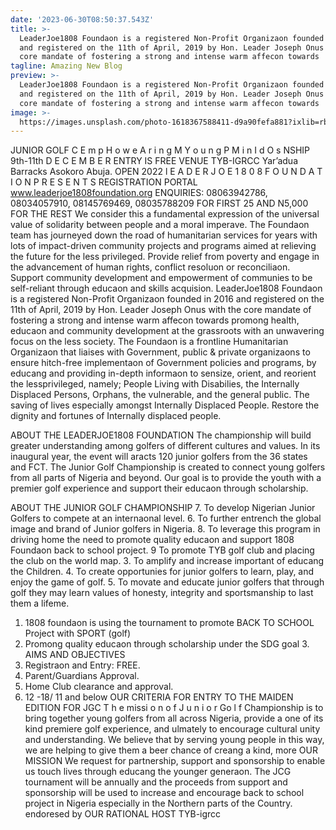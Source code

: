 ```yaml
---
date: '2023-06-30T08:50:37.543Z'
title: >-
  LeaderJoe1808 Foundaon is a registered Non-Profit Organizaon founded in 2016
  and registered on the 11th of April, 2019 by Hon. Leader Joseph Onus with the
  core mandate of fostering a strong and intense warm affecon towards
tagline: Amazing New Blog
preview: >-
  LeaderJoe1808 Foundaon is a registered Non-Profit Organizaon founded in 2016
  and registered on the 11th of April, 2019 by Hon. Leader Joseph Onus with the
  core mandate of fostering a strong and intense warm affecon towards
image: >-
  https://images.unsplash.com/photo-1618367588411-d9a90fefa881?ixlib=rb-1.2.1&ixid=MnwxMjA3fDB8MHxwaG90by1wYWdlfHx8fGVufDB8fHx8&auto=format&fit=crop&w=1074&q=80
---
```

JUNIOR GOLF
C
E m p
H
o w e
A
r i n g
M
Y o u n g
P
M i n
I
d
O
s
NSHIP
9th-11th
D E C E M B E R
ENTRY IS
FREE
VENUE
TYB-IGRCC
Yar’adua Barracks
Asokoro Abuja.
OPEN 2022
l E A D E R J O E 1 8 0 8 F O U N D A T I O N P R E S E N T S
REGISTRATION PORTAL www.leaderjoe1808foundation.org ENQUIRIES: 08063942786, 08034057910, 08145769469, 08035788209
FOR FIRST 25
AND N5,000 FOR
THE REST
We consider this a fundamental expression of the universal value of solidarity
between people and a moral imperave.
The Foundaon team has journeyed down the road of humanitarian services for
years with lots of impact-driven community projects and programs aimed at
relieving the future for the less privileged.
Provide relief from poverty and engage in the advancement of human rights,
conflict resoluon or reconciliaon. Support community development and
empowerment of communies to be self-reliant through educaon and skills
acquision.
LeaderJoe1808 Foundaon is a registered Non-Profit Organizaon founded in
2016 and registered on the 11th of April, 2019 by Hon. Leader Joseph Onus with
the core mandate of fostering a strong and intense warm affecon towards
promong health, educaon and community development at the grassroots
with an unwavering focus on the less society.
The Foundaon is a frontline Humanitarian Organizaon that liaises with
Government, public & private organizaons to ensure hitch-free
implementaon of Government policies and programs, by educang and
providing in-depth informaon to sensize, orient, and reorient the lessprivileged, namely; People Living with Disabilies, the Internally Displaced
Persons, Orphans, the vulnerable, and the general public. The saving of lives
especially amongst Internally Displaced People. Restore the dignity and
fortunes of Internally displaced people.

ABOUT THE
LEADERJOE1808 FOUNDATION
The championship will build greater understanding among golfers of different
cultures and values. In its inaugural year, the event will aracts 120 junior
golfers from the 36 states and FCT.
The Junior Golf Championship is created to connect young golfers from all parts
of Nigeria and beyond. Our goal is to provide the youth with a premier golf
experience and support their educaon through scholarship.

ABOUT THE
JUNIOR GOLF CHAMPIONSHIP
7. To develop Nigerian Junior Golfers to
compete at an internaonal level.
6. To further entrench the global image and
brand of Junior golfers in Nigeria.
8. To leverage this program in driving home
the need to promote quality educaon and
support 1808 Foundaon back to school
project.
9 To promote TYB golf club and placing the
club on the world map.
3. To amplify and increase important of
educang the Children.
4. To create opportunies for junior golfers to
learn, play, and enjoy the game of golf.
5. To movate and educate junior golfers
that through golf they may learn values of
honesty, integrity and sportsmanship to last
them a lifeme.
1. 1808 foundaon is using the tournament to
promote BACK TO SCHOOL Project with
SPORT (golf)
2. Promong quality educaon through
scholarship under the SDG goal 3.
AIMS AND
OBJECTIVES
2. Registraon and Entry: FREE.
3. Parent/Guardians Approval.
4. Home Club clearance and approval.
1. 12 -18/ 11 and below
OUR CRITERIA FOR ENTRY
TO THE MAIDEN EDITION
FOR JGC
T h e missi o n o f J u n i o r Go l f
Championship is to bring together
young golfers from all across Nigeria,
provide a one of its kind premiere
golf experience, and ulmately to
encourage cultural unity and
understanding. We believe that by
serving young people in this way, we
are helping to give them a beer
chance of creang a kind, more
OUR
MISSION
We request for partnership, support and sponsorship
to enable us touch lives through educang the younger
generaon.
The JCG tournament will be annually and the proceeds
 from support and sponsorship will be used to increase
and encourage back to school project in Nigeria especially
 in the Northern parts of the Country.
endoresed by
OUR RATIONAL
HOST
TYB-igrcc
